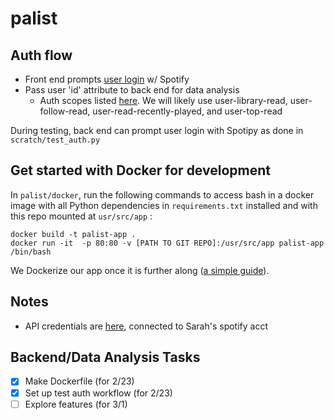 # palist

## Auth flow
- Front end prompts [user login](https://developer.spotify.com/documentation/web-api/quick-start/) w/ Spotify
- Pass user 'id' attribute to back end for data analysis
    - Auth scopes listed [here](https://developer.spotify.com/documentation/general/guides/scopes). We will likely use user-library-read, user-follow-read, user-read-recently-played, and user-top-read

During testing, back end can prompt user login with Spotipy as done in `scratch/test_auth.py`

## Get started with Docker for development
In `palist/docker`, run the following commands to access bash in a docker image with all Python dependencies in `requirements.txt` installed and with this repo mounted at `usr/src/app` :
```
docker build -t palist-app . 
docker run -it  -p 80:80 -v [PATH TO GIT REPO]:/usr/src/app palist-app /bin/bash
```
We Dockerize our app once it is further along ([a simple guide](https://runnable.com/docker/python/dockerize-your-python-application)).

## Notes
- API credentials are [here](https://developer.spotify.com/dashboard/applications), connected to Sarah's spotify acct

## Backend/Data Analysis Tasks
- [x] Make Dockerfile (for 2/23)
- [x] Set up test auth workflow (for 2/23)
- [ ] Explore features (for 3/1)
